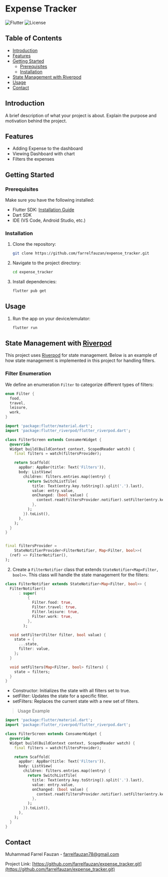 # Expense Tracker

![Flutter](https://img.shields.io/badge/Flutter-v1.0-blue) ![License](https://img.shields.io/badge/license-MIT-green)

## Table of Contents
- [Introduction](#introduction)
- [Features](#features)
- [Getting Started](#getting-started)
  - [Prerequisites](#prerequisites)
  - [Installation](#installation)
- [State Management with Riverpod](#state-management-with-riverpod)
- [Usage](#usage)
- [Contact](#contact)

## Introduction
A brief description of what your project is about. Explain the purpose and motivation behind the project.

## Features
- Adding Expense to the dashboard
- Viewing Dashboard with chart
- Filters the expenses

## Getting Started

### Prerequisites
Make sure you have the following installed:
- Flutter SDK: [Installation Guide](https://flutter.dev/docs/get-started/install)
- Dart SDK
- IDE (VS Code, Android Studio, etc.)

### Installation
1. Clone the repository:
    ```bash
    git clone https://github.com/farrelfauzan/expense_tracker.git
    ```
2. Navigate to the project directory:
    ```bash
    cd expense_tracker
    ```
3. Install dependencies:
    ```bash
    flutter pub get
    ```

## Usage
1. Run the app on your device/emulator:
    ```bash
    flutter run
    ```

## State Management with [Riverpod](https://riverpod.dev/)

This project uses [Riverpod](https://riverpod.dev/) for state management. Below is an example of how state management is implemented in this project for handling filters.

### Filter Enumeration

We define an enumeration `Filter` to categorize different types of filters:
```dart
enum Filter {
  food,
  travel,
  leisure,
  work,
}

import 'package:flutter/material.dart';
import 'package:flutter_riverpod/flutter_riverpod.dart';

class FilterScreen extends ConsumerWidget {
  @override
  Widget build(BuildContext context, ScopedReader watch) {
    final filters = watch(filtersProvider);

    return Scaffold(
      appBar: AppBar(title: Text('Filters')),
      body: ListView(
        children: filters.entries.map((entry) {
          return SwitchListTile(
            title: Text(entry.key.toString().split('.').last),
            value: entry.value,
            onChanged: (bool value) {
              context.read(filtersProvider.notifier).setFilter(entry.key, value);
            },
          );
        }).toList(),
      ),
    );
  }
}


final filtersProvider =
    StateNotifierProvider<FilterNotifier, Map<Filter, bool>>(
  (ref) => FilterNotifier(),
);

```

2. Create a `FilterNotifier` class that extends `StateNotifier<Map<Filter, bool>>`. This class will handle the state management for the filters:

```dart
class FilterNotifier extends StateNotifier<Map<Filter, bool>> {
  FilterNotifier()
      : super(
          {
            Filter.food: true,
            Filter.travel: true,
            Filter.leisure: true,
            Filter.work: true,
          },
        );

  void setFilter(Filter filter, bool value) {
    state = {
      ...state,
      filter: value,
    };
  }

  void setFilters(Map<Filter, bool> filters) {
    state = filters;
  }
}
```
* Constructor: Initializes the state with all filters set to true.
* setFilter: Updates the state for a specific filter.
* setFilters: Replaces the current state with a new set of filters.

> Usage Example

```dart
import 'package:flutter/material.dart';
import 'package:flutter_riverpod/flutter_riverpod.dart';

class FilterScreen extends ConsumerWidget {
  @override
  Widget build(BuildContext context, ScopedReader watch) {
    final filters = watch(filtersProvider);

    return Scaffold(
      appBar: AppBar(title: Text('Filters')),
      body: ListView(
        children: filters.entries.map((entry) {
          return SwitchListTile(
            title: Text(entry.key.toString().split('.').last),
            value: entry.value,
            onChanged: (bool value) {
              context.read(filtersProvider.notifier).setFilter(entry.key, value);
            },
          );
        }).toList(),
      ),
    );
  }
}
```


## Contact
Muhammad Farrel Fauzan - [farrelfauzan78@gmail.com](mailto:farrelfauzan78@gmail.com)

Project Link: [https://github.com/farrelfauzan/expense_tracker.git](https://github.com/farrelfauzan/expense_tracker.git)
